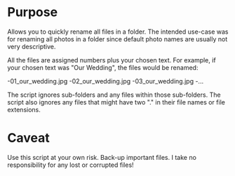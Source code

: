 # Purpose

Allows you to quickly rename all files in a folder. The intended use-case was for renaming all photos in a folder since default photo names are usually not very descriptive. 

All the files are assigned numbers plus your chosen text. For example, if your chosen text was "Our Wedding", the files would be renamed:

-01_our_wedding.jpg
-02_our_wedding.jpg
-03_our_wedding.jpg
-...

The script ignores sub-folders and any files within those sub-folders. The script also ignores any files that might have two "." in their file names or file extensions. 

# Caveat

Use this script at your own risk. Back-up important files. I take no responsibility for any lost or corrupted files!

